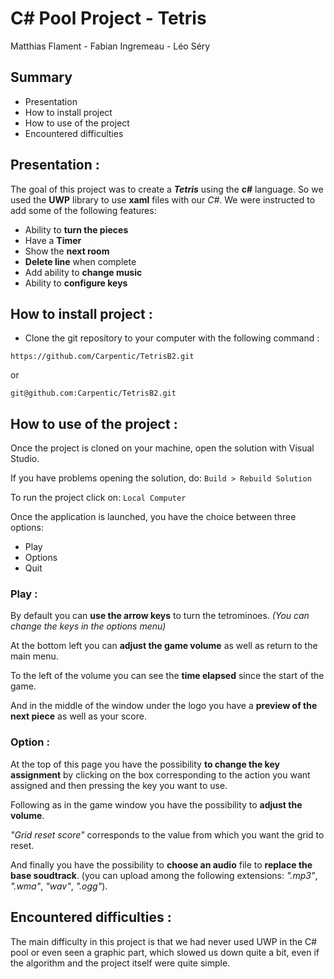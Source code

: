 # C# Pool Project - Tetris
Matthias Flament - Fabian Ingremeau - Léo Séry

## Summary 

- Presentation
- How to install project 
- How to use of the project 
- Encountered difficulties


## Presentation :

The goal of this project was to create a ***Tetris*** using the **c#** language. So we used the **UWP** library to use **xaml** files with our *C#*.
We were instructed to add some of the following features:

- Ability to **turn the pieces**
- Have a **Timer** 
- Show the **next room**
- **Delete line** when complete
- Add ability to **change music**
- Ability to **configure keys** 

## How to install project :

- Clone the git repository to your computer with the following command :
```
https://github.com/Carpentic/TetrisB2.git
```
or 
```
git@github.com:Carpentic/TetrisB2.git
```

## How to use of the project : 

Once the project is cloned on your machine, open the solution with Visual Studio.

If you have problems opening the solution, do: `Build > Rebuild Solution`

To run the project click on: `Local Computer`

Once the application is launched, you have the choice between three options: 

- Play 
- Options 
- Quit 

### **Play :** 

By default you can **use the arrow keys** to turn the tetrominoes. *(You can change the keys in the options menu)*

At the bottom left you can **adjust the game volume** as well as return to the main menu.

To the left of the volume you can see the **time elapsed** since the start of the game.

And in the middle of the window under the logo you have a **preview of the next piece** as well as your score.

### **Option :**

At the top of this page you have the possibility **to change the key assignment** by clicking on the box corresponding to the action you want assigned and then pressing the key you want to use.

Following as in the game window you have the possibility to **adjust the volume**.

*"Grid reset score"* corresponds to the value from which you want the grid to reset.

And finally you have the possibility to **choose an audio** file to **replace the base soudtrack**. (you can upload among the following extensions: *".mp3"*, *".wma"*, *"wav"*, *".ogg"*).

## Encountered difficulties :

The main difficulty in this project is that we had never used UWP in the C# pool or even seen a graphic part, which slowed us down quite a bit, even if the algorithm and the project itself were quite simple. 

